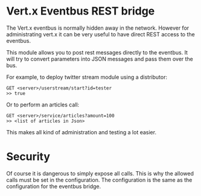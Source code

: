 # Vert.x Eventbus REST bridge

The Vert.x eventbus is normally hidden away in the network. However for administrating vert.x it can be very useful to have direct REST access to the eventbus.

This module allows you to post rest messages directly to the eventbus. It will try to convert parameters into JSON messages and pass them over the bus.

For example, to deploy twitter stream module using a distributor:

	GET <server>/userstream/start?id=tester
	>> true

Or to perform an articles call:

	GET <server>/service/articles?amount=100
	>> <list of articles in Json>

This makes all kind of administration and testing a lot easier.

# Security

Of course it is dangerous to simply expose all calls. This is why the allowed calls must be set in the configuration. The configuration is the same as the configuration for the eventbus bridge.